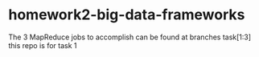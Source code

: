 # homework2-big-data-frameworks

The 3 MapReduce jobs to accomplish can be found at branches task[1:3]
this repo is for task 1